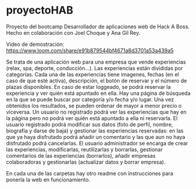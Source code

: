 # proyectoHAB
Proyecto del bootcamp Desarrollador de aplicaciones web de Hack A Boss.
Hecho en colaboración con Joel Choque y Ana Gil Rey.

Video de demostración: https://www.loom.com/share/e91b879544bf4671a8d3701a53a439a5

Se trata de una aplicación web para una empresa que vende experiencias (relax, spa, deporte, conducción...). Las experiencias están divididas por categorías. Cada una de las experiencias tiene imagenes, fechas (en el caso de que esté activa), descripción, el botón de reservar y el número de plazas disponibles. En caso de estar loggeado, se podrá reservar la experiencia y ver quién está apuntado en ella.
Hay una página de búsqueda en la que se puede buscar por categoría y/o fecha y/o lugar. Una vez obtenidos los resultados, se pueden ordenar de mayor a menor precio o viceversa.
Un usuario no registrado podrá ver las experiencias que hay en la página pero no podrá ver quién está apuntado a ella ni reservarla.
El usuario registrado podrá modificar sus datos (foto de perfil, nombre, biografía y darse de baja) y gestionar las experiencias reservadas: en las que ya haya disfrutado podrá añadir un comentario y las que aun no haya disfrutado podrá cancelarlas.
El usuario administrador se encarga de crear las experiencias, modificarlas, reutilizarlas y borrarlas, gestionar comentarios de las experiencias (borrarlos), añadir empresas colaboradoras y gestionarlas (actualizar datos y borrar empresa).

En cada una de las carpetas hay otro readme con instrucciones para ponerla la web en funcionamiento.
